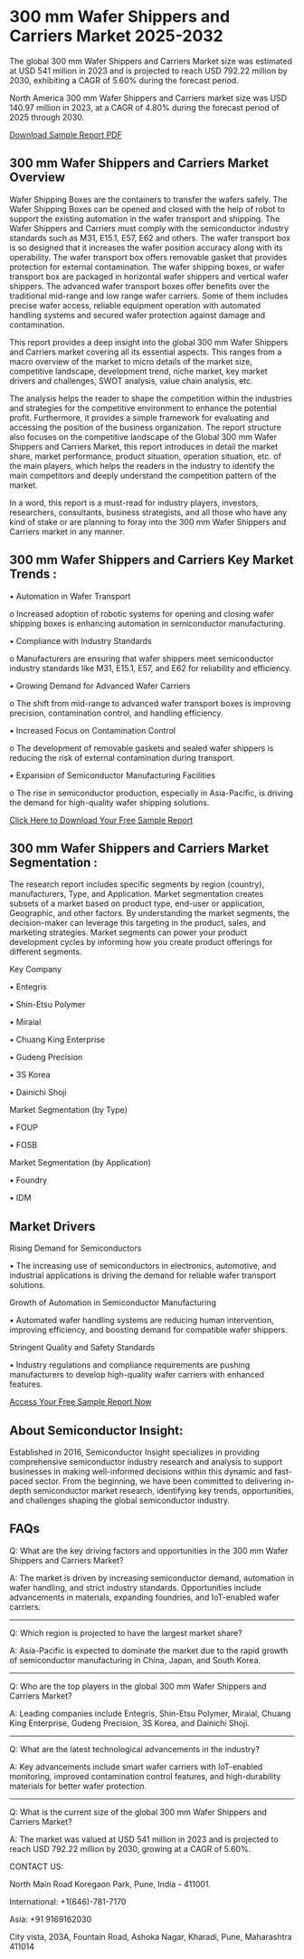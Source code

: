 <h1>300 mm Wafer Shippers and Carriers Market 2025-2032</h1>

The global 300 mm Wafer Shippers and Carriers Market size was estimated at USD 541 million in 2023 and is projected to reach USD 792.22 million by 2030, exhibiting a CAGR of 5.60% during the forecast period.

North America 300 mm Wafer Shippers and Carriers market size was USD 140.97 million in 2023, at a CAGR of 4.80% during the forecast period of 2025 through 2030.

[Download Sample Report PDF](https://semiconductorinsight.com/download-sample-report/?product_id=82141)

<h2>300 mm Wafer Shippers and Carriers Market Overview</h2>

Wafer Shipping Boxes are the containers to transfer the wafers safely. The Wafer Shipping Boxes can be opened and closed with the help of robot to support the existing automation in the wafer transport and shipping. The Wafer Shippers and Carriers must comply with the semiconductor industry standards such as M31, E15.1, E57, E62 and others. The wafer transport box is so designed that it increases the wafer position accuracy along with its operability. The wafer transport box offers removable gasket that provides protection for external contamination. The wafer shipping boxes, or wafer transport box are packaged in horizontal wafer shippers and vertical wafer shippers. The advanced wafer transport boxes offer benefits over the traditional mid-range and low range wafer carriers. Some of them includes precise wafer access, reliable equipment operation with automated handling systems and secured wafer protection against damage and contamination.

This report provides a deep insight into the global 300 mm Wafer Shippers and Carriers market covering all its essential aspects. This ranges from a macro overview of the market to micro details of the market size, competitive landscape, development trend, niche market, key market drivers and challenges, SWOT analysis, value chain analysis, etc.

The analysis helps the reader to shape the competition within the industries and strategies for the competitive environment to enhance the potential profit. Furthermore, it provides a simple framework for evaluating and accessing the position of the business organization. The report structure also focuses on the competitive landscape of the Global 300 mm Wafer Shippers and Carriers Market, this report introduces in detail the market share, market performance, product situation, operation situation, etc. of the main players, which helps the readers in the industry to identify the main competitors and deeply understand the competition pattern of the market.

In a word, this report is a must-read for industry players, investors, researchers, consultants, business strategists, and all those who have any kind of stake or are planning to foray into the 300 mm Wafer Shippers and Carriers market in any manner.

<h2>300 mm Wafer Shippers and Carriers Key Market Trends  :</h2>

•	Automation in Wafer Transport

o	Increased adoption of robotic systems for opening and closing wafer shipping boxes is enhancing automation in semiconductor manufacturing.

•	Compliance with Industry Standards

o	Manufacturers are ensuring that wafer shippers meet semiconductor industry standards like M31, E15.1, E57, and E62 for reliability and efficiency.

•	Growing Demand for Advanced Wafer Carriers

o	The shift from mid-range to advanced wafer transport boxes is improving precision, contamination control, and handling efficiency.

•	Increased Focus on Contamination Control

o	The development of removable gaskets and sealed wafer shippers is reducing the risk of external contamination during transport.

•	Expansion of Semiconductor Manufacturing Facilities

o	The rise in semiconductor production, especially in Asia-Pacific, is driving the demand for high-quality wafer shipping solutions.

[Click Here to Download Your Free Sample Report](https://semiconductorinsight.com/report/300-mm-wafer-shippers-and-carriers-market/)

<h2>300 mm Wafer Shippers and Carriers Market Segmentation :</h2>

The research report includes specific segments by region (country), manufacturers, Type, and Application. Market segmentation creates subsets of a market based on product type, end-user or application, Geographic, and other factors. By understanding the market segments, the decision-maker can leverage this targeting in the product, sales, and marketing strategies. Market segments can power your product development cycles by informing how you create product offerings for different segments.

Key Company

•	Entegris

•	Shin-Etsu Polymer

•	Miraial

•	Chuang King Enterprise

•	Gudeng Precision

•	3S Korea

•	Dainichi Shoji

Market Segmentation (by Type)

•	FOUP

•	FOSB

Market Segmentation (by Application)

•	Foundry

•	IDM

<h2>Market Drivers</h2>

Rising Demand for Semiconductors

•	The increasing use of semiconductors in electronics, automotive, and industrial applications is driving the demand for reliable wafer transport solutions.

Growth of Automation in Semiconductor Manufacturing

•	Automated wafer handling systems are reducing human intervention, improving efficiency, and boosting demand for compatible wafer shippers.

Stringent Quality and Safety Standards

•	Industry regulations and compliance requirements are pushing manufacturers to develop high-quality wafer carriers with enhanced features.

[Access Your Free Sample Report Now](https://semiconductorinsight.com/report/300-mm-wafer-shippers-and-carriers-market/)

<h2>About Semiconductor Insight:</h2>

Established in 2016, Semiconductor Insight specializes in providing comprehensive semiconductor industry research and analysis to support businesses in making well-informed decisions within this dynamic and fast-paced sector. From the beginning, we have been committed to delivering in-depth semiconductor market research, identifying key trends, opportunities, and challenges shaping the global semiconductor industry.

<h2>FAQs</h2>

Q: What are the key driving factors and opportunities in the 300 mm Wafer Shippers and Carriers Market?

A: The market is driven by increasing semiconductor demand, automation in wafer handling, and strict industry standards. Opportunities include advancements in materials, expanding foundries, and IoT-enabled wafer carriers.

________________________________________

Q: Which region is projected to have the largest market share?


A: Asia-Pacific is expected to dominate the market due to the rapid growth of semiconductor manufacturing in China, Japan, and South Korea.
________________________________________

Q: Who are the top players in the global 300 mm Wafer Shippers and Carriers Market?

A: Leading companies include Entegris, Shin-Etsu Polymer, Miraial, Chuang King Enterprise, Gudeng Precision, 3S Korea, and Dainichi Shoji.
________________________________________

Q: What are the latest technological advancements in the industry?

A: Key advancements include smart wafer carriers with IoT-enabled monitoring, improved contamination control features, and high-durability materials for better wafer protection.
________________________________________

Q: What is the current size of the global 300 mm Wafer Shippers and Carriers Market?

A: The market was valued at USD 541 million in 2023 and is projected to reach USD 792.22 million by 2030, growing at a CAGR of 5.60%.


CONTACT US:

North Main Road Koregaon Park, Pune, India - 411001.

International: +1(646)-781-7170

Asia: +91 9169162030

City vista, 203A, Fountain Road, Ashoka Nagar, Kharadi, Pune, Maharashtra 411014


